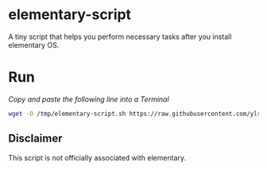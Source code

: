 # elementary-script
A tiny script that helps you perform necessary tasks after you install elementary OS.

# Run

*Copy and paste the following line into a Terminal*

```sh
wget -O /tmp/elementary-script.sh https://raw.githubusercontent.com/ylrxeidx/elementary-script/master/elementary-script.sh && chmod +x /tmp/elementary-script.sh && /tmp/elementary-script.sh
```

## Disclaimer
This script is not officially associated with elementary.

